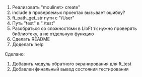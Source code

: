 1. Реализовать "moulinet> create"
2. include в проверяемых проектах вызывает ошибку?
3. ft_path_get_str пути с "/User"
4. Путь "test" в "./test"
5. Разобраться со сложностями в LibFt тк нужно проверять библиотеку, а не отдельную функцию
6. Сделать README
7. Доделать help

Сделано:
1. Добавить модуль обратного экранирования для ft_test
2. Добавлен финальный вывод состояния тестирования